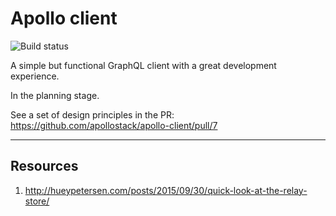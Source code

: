 # Apollo client

![Build status](https://travis-ci.org/apollostack/apollo-client.svg?branch=master)

A simple but functional GraphQL client with a great development experience.

In the planning stage.

See a set of design principles in the PR: https://github.com/apollostack/apollo-client/pull/7

--------

## Resources

1. http://hueypetersen.com/posts/2015/09/30/quick-look-at-the-relay-store/
